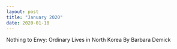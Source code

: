 ```yaml
---
layout: post
title: "January 2020"
date: 2020-01-18
---
```


Nothing to Envy: Ordinary Lives in North Korea
By Barbara Demick
